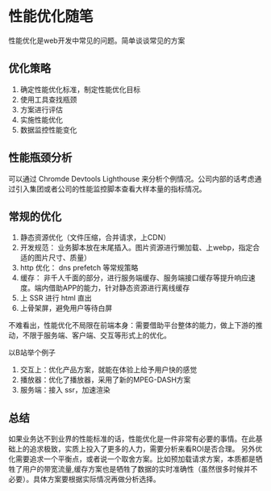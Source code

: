 # 性能优化随笔

性能优化是web开发中常见的问题。简单谈谈常见的方案

## 优化策略
1. 确定性能优化标准，制定性能优化目标
2. 使用工具查找瓶颈
3. 方案进行评估
4. 实施性能优化
5. 数据监控性能变化


## 性能瓶颈分析
可以通过 Chromde Devtools Lighthouse 来分析个例情况。公司内部的话考虑通过引入集团或者公司的性能监控脚本查看大样本量的指标情况。

## 常规的优化
1. 静态资源优化（文件压缩，合并请求，上CDN）
2. 开发规范： 业务脚本放在末尾插入。图片资源进行懒加载、上webp，指定合适的图片尺寸、质量）
3. http 优化： dns prefetch 等常规策略
4. 缓存： 非千人千面的部分，进行服务端缓存、服务端接口缓存等提升响应速度。端内借助APP的能力，针对静态资源进行离线缓存
5. 上 SSR 进行 html 直出
6. 上骨架屏，避免用户等待白屏

不难看出，性能优化不局限在前端本身：需要借助平台整体的能力，做上下游的推动，不限于服务端、客户端、交互等形式上的优化。

以B站举个例子
1. 交互上：优化产品方案，就能在体验上给予用户快的感觉
2. 播放器：优化了播放器，采用了新的MPEG-DASH方案
3. 服务端：接入 ssr，加速渲染

## 总结
如果业务达不到业界的性能标准的话，性能优化是一件非常有必要的事情。在此基础上的追求极致，实质上投入了更多的人力，需要分析来看ROI是否合理。
另外优化需要追求一个平衡点，或者说一个取舍方案。比如预加载请求方案，本质都是牺牲了用户的带宽流量,缓存方案也是牺牲了数据的实时准确性（虽然很多时候并不必要）。具体方案要根据实际情况再做分析选择。